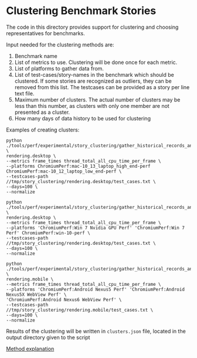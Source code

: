 # Clustering Benchmark Stories

The code in this directory provides support for clustering and choosing
representatives for benchmarks.

Input needed for the clustering methods are:
1. Benchmark name
2. List of metrics to use.
    Clustering will be done once for each metric.
3. List of platforms to gather data from.
4. List of test-cases/story-names in the benchmark which should be clustered.
    If some stories are recognized as outliers, they can be removed from this
    list. The testcases can be provided as a story per line text file.
5. Maximum number of clusters.
    The actual number of clusters may be less than this number, as clusters
    with only one member are not presented as a cluster.
6. How many days of data history to be used for clustering

Examples of creating clusters:
```shell
python ./tools/perf/experimental/story_clustering/gather_historical_records_and_cluster_stories.py \
rendering.desktop \
--metrics frame_times thread_total_all_cpu_time_per_frame \
--platforms ChromiumPerf:mac-10_13_laptop_high_end-perf ChromiumPerf:mac-10_12_laptop_low_end-perf \
--testcases-path //tmp/story_clustering/rendering.desktop/test_cases.txt \
--days=100 \
--normalize
```

```shell
python ./tools/perf/experimental/story_clustering/gather_historical_records_and_cluster_stories.py \
rendering.desktop \
--metrics frame_times thread_total_all_cpu_time_per_frame \
--platforms 'ChromiumPerf:Win 7 Nvidia GPU Perf' 'ChromiumPerf:Win 7 Perf' ChromiumPerf:win-10-perf \
--testcases-path //tmp/story_clustering/rendering.desktop/test_cases.txt \
--days=100 \
--normalize
```

```shell
python ./tools/perf/experimental/story_clustering/gather_historical_records_and_cluster_stories.py \
rendering.mobile \
--metrics frame_times thread_total_all_cpu_time_per_frame \
--platforms 'ChromiumPerf:Android Nexus5 Perf' 'ChromiumPerf:Android Nexus5X WebView Perf' \
'ChromiumPerf:Android Nexus6 WebView Perf' \
--testcases-path //tmp/story_clustering/rendering.mobile/test_cases.txt \
--days=100 \
--normalize
```

Results of the clustering will be written in `clusters.json` file, located in the output directory given to the script

[Method explanation](https://goto.google.com/chrome-benchmark-clustering)